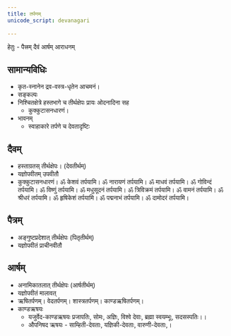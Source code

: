 ```yaml
---
title: तर्पणम्
unicode_script: devanagari  
  
---
```


हेतुः - पैत्त्रम् दैवं आर्षम् आराधनम्

## सामान्यविधिः

- कृत-स्नानेन द्रव-वस्त्र-धृतेन आचमनं।
- सङ्कल्पः
- निश्चितक्षेत्रे हस्तभागे च तीर्थक्षेपः प्रायः ओदनादिना सह
  - कुक्कुटासनधारणं।
- भावनम्
  - स्वाहाकारे तर्पणे च देवतादृष्टिः

## दैवम्

- हस्ताग्रतस् तीर्थक्षेपः। (देवतीर्थम्)
- यज्ञोपवीतम् उपवीतौ
- कुक्कुटासनधारणं। ॐ केशवं तर्पयामि। ॐ नारायणं तर्पयामि। ॐ माधवं तर्पयामि। ॐ गोविन्दं तर्पयामि। ॐ विष्णुं तर्पयामि। ॐ मधुसूदनं तर्पयामि। ॐ त्रिविक्रमं तर्पयामि। ॐ वामनं तर्पयामि। ॐ श्रीधरं तर्पयामि। ॐ हृषिकेशं तर्पयामि। ॐ पद्मनाभं तर्पयामि। ॐ दामोदरं तर्पयामि।

## पैत्रम्

- अङ्गुष्टप्रदेशात् तीर्थक्षेपः (पितृतीर्थम्)
- यज्ञोपवीतं प्राचीनवीतौ


## आर्षम्

- अनामिकातलात् तीर्थक्षेपः (आर्षतीर्थम्)
- यज्ञोपवीतं मालावत्
- ऋषितर्पणम्। वेदतर्पणम्। शास्त्रतर्पणम्। काण्डऋषितर्पणम्।
- काण्डऋषयः
  - यजुर्वेद-काण्डऋषयः प्रजापतिः, सोमः, अज्ञिः, विश्वे देवाः, ब्रह्मा स्वयम्भूः, सदसस्पतिः।।
  - औपनिषद ऋषयः - साम्हिती-देवताः, यज्ञिकी-देवताः, वारुणी-देवताः,।

